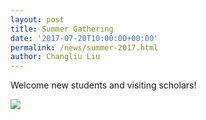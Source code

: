 ```yaml
---
layout: post
title: Summer Gathering
date: '2017-07-20T10:00:00+00:00'
permalink: /news/summer-2017.html
author: Changliu Liu
---
```


Welcome new students and visiting scholars!


<a href="{{ site.baseurl }}/assets/images/posts/2017summer.jpg" data-lightbox="2017summer" data-title="Group photo">
	<img src="{{ site.baseurl }}/assets/images/posts/2017summer.jpg" title=" "></a>

